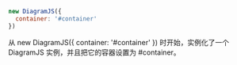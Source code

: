 ```js
new DiagramJS({
  container: '#container'
})
```

从 new DiagramJS({ container: '#container' }) 时开始，实例化了一个 DiagramJS 实例，并且把它的容器设置为 #container。
